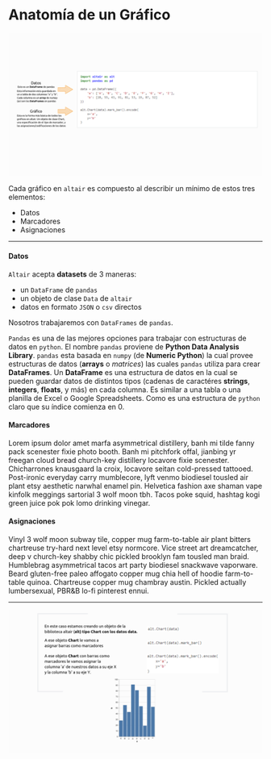 Anatomía de un Gráfico
======================

![anatomia-1](../images/chapter-02/anatomia-1.png)

Cada gráfico en `altair` es compuesto al describir un mínimo de estos tres elementos:
* Datos
* Marcadores
* Asignaciones
***
#### Datos
`Altair` acepta __datasets__ de 3 maneras:
* un `DataFrame` de `pandas`
* un objeto de clase `Data` de `altair`
* datos en formato `JSON` o `csv` directos

Nosotros trabajaremos con `DataFrames` de `pandas`. 

`Pandas` es una de las mejores opciones para trabajar con estructuras de datos en `python`. El nombre `pandas` proviene de __Python Data Analysis Library__. `pandas` esta basada en `numpy` (de __Numeric Python__) la cual provee estructuras de datos (__arrays__ o _matrices_) las cuales `pandas` utiliza para crear __DataFrames__. Un __DataFrame__ es una estructura de datos en la cual se pueden guardar datos de distintos tipos (cadenas de caractéres __strings__, __integers__, __floats__, y más) en cada columna. Es similar a una tabla o una planilla de Excel o Google Spreadsheets. Como es una estructura de `python` claro que su índice comienza en 0.

#### Marcadores

Lorem ipsum dolor amet marfa asymmetrical distillery, banh mi tilde fanny pack scenester fixie photo booth. Banh mi pitchfork offal, jianbing yr freegan cloud bread church-key distillery locavore fixie scenester. Chicharrones knausgaard la croix, locavore seitan cold-pressed tattooed. Post-ironic everyday carry mumblecore, lyft venmo biodiesel tousled air plant etsy aesthetic narwhal enamel pin. Helvetica fashion axe shaman vape kinfolk meggings sartorial 3 wolf moon tbh. Tacos poke squid, hashtag kogi green juice pok pok lomo drinking vinegar.


#### Asignaciones

Vinyl 3 wolf moon subway tile, copper mug farm-to-table air plant bitters chartreuse try-hard next level etsy normcore. Vice street art dreamcatcher, deep v church-key shabby chic pickled brooklyn fam tousled man braid. Humblebrag asymmetrical tacos art party biodiesel snackwave vaporware. Beard gluten-free paleo affogato copper mug chia hell of hoodie farm-to-table quinoa. Chartreuse copper mug chambray austin. Pickled actually lumbersexual, PBR&B lo-fi pinterest ennui.


***
![anatomia-2](../images/chapter-02/anatomia-2.png)